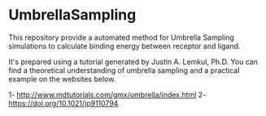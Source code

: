 # UmbrellaSampling
This repository provide a automated method for Umbrella Sampling simulations to calculate binding energy between receptor and ligand.

It's prepared using a tutorial generated by Justin A. Lemkul, Ph.D. You can find a theoretical understanding of umbrella sampling and a practical example on the websites below. 

1- http://www.mdtutorials.com/gmx/umbrella/index.html
2- https://doi.org/10.1021/jp9110794
